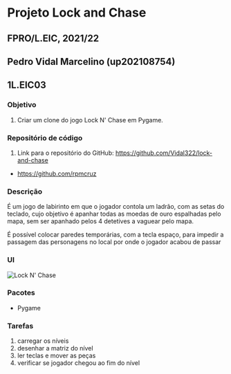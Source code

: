 # Projeto Lock and Chase
## FPRO/L.EIC, 2021/22
## Pedro Vidal Marcelino (up202108754)
## 1L.EIC03

### Objetivo

1. Criar um clone do jogo Lock N' Chase em Pygame.


### Repositório de código

1) Link para o repositório do GitHub: https://github.com/Vidal322/lock-and-chase

- https://github.com/rpmcruz

### Descrição

É um jogo de labirinto em que o jogador contola um ladrão, com as setas do teclado, cujo objetivo é apanhar todas as moedas de ouro espalhadas pelo mapa, sem ser apanhado pelos 4 detetives a vaguear pelo mapa.

É possível colocar paredes temporárias, com a tecla espaço, para impedir a passagem das personagens no local por onde o jogador acabou de passar

### UI

![Lock N' Chase](LockN'chase.png)

### Pacotes

- Pygame

### Tarefas

1. carregar os níveis
1. desenhar a matriz do nível
1. ler teclas e mover as peças
2. verificar se jogador chegou ao fim do nível
